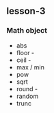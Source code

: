 ## lesson-3

### Math object

- abs
- floor - 
- ceil -
- max / min
- pow 
- sqrt
- round -
- random
- trunc